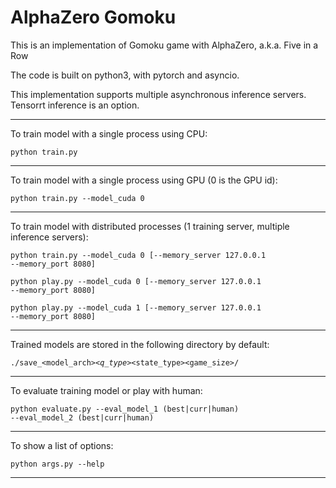 # AlphaZero Gomoku

This is an implementation of Gomoku game with AlphaZero, a.k.a. Five in a Row

The code is built on python3, with pytorch and asyncio.

This implementation supports multiple asynchronous inference servers. Tensorrt inference is an option.

---

To train model with a single process using CPU:

<code>python train.py</code>

---

To train model with a single process using GPU (0 is the GPU id):

<code>python train.py --model_cuda 0</code>

---

To train model with distributed processes (1 training server, multiple inference servers):

<code>python train.py --model_cuda 0 [--memory_server 127.0.0.1 --memory_port 8080]</code>

<code>python play.py --model_cuda 0 [--memory_server 127.0.0.1 --memory_port 8080]</code>

<code>python play.py --model_cuda 1 [--memory_server 127.0.0.1 --memory_port 8080]</code>

---

Trained models are stored in the following directory by default:

<code>./save_<model_arch>_<q_type>_<state_type>_<channels>_<game_size>/</code>

---

To evaluate training model or play with human:

<code>python evaluate.py --eval_model_1 (best|curr|human) --eval_model_2 (best|curr|human)</code>

---

To show a list of options:

<code>python args.py --help</code>

---
